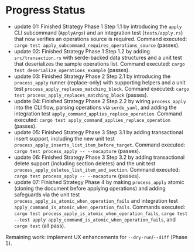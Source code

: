 # Progress Status

- update 01: Finished Strategy Phase 1 Step 1.1 by introducing the `apply` CLI subcommand (`ApplyArgs`) and an integration test (`tests/apply.rs`) that now verifies an operations source is required. Command executed: `cargo test apply_subcommand_requires_operations_source` (passes).
- update 02: Finished Strategy Phase 1 Step 1.2 by adding `src/transaction.rs` with serde-backed data structures and a unit test that deserializes the sample operations list. Command executed: `cargo test deserialize_operations_example` (passes).
- update 03: Finished Strategy Phase 2 Step 2.1 by introducing the `process_apply` runner (replace-only) with supporting helpers and a unit test `process_apply_replaces_matching_block`. Command executed: `cargo test process_apply_replaces_matching_block` (passes).
- update 04: Finished Strategy Phase 2 Step 2.2 by wiring `process_apply` into the CLI flow, parsing operations via `serde_yaml`, and adding the integration test `apply_command_applies_replace_operation`. Command executed: `cargo test apply_command_applies_replace_operation` (passes).
- update 05: Finished Strategy Phase 3 Step 3.1 by adding transactional insert support, including the new unit test `process_apply_inserts_list_item_before_target`. Command executed: `cargo test process_apply -- --nocapture` (passes).
- update 06: Finished Strategy Phase 3 Step 3.2 by adding transactional delete support (including section deletes) and the unit test `process_apply_deletes_list_item_and_section`. Command executed: `cargo test process_apply -- --nocapture` (passes).
- update 07: Finished Strategy Phase 4 by making `process_apply` atomic (cloning the document before applying operations) and adding safeguards via the unit test `process_apply_is_atomic_when_operation_fails` and integration test `apply_command_is_atomic_when_operation_fails`. Commands executed: `cargo test process_apply_is_atomic_when_operation_fails`, `cargo test --test apply apply_command_is_atomic_when_operation_fails`, and `cargo test` (all pass).

Remaining work: implement UX enhancements for `--dry-run`/`--diff` (Phase 5).
